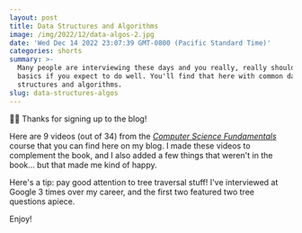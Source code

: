 ```yaml
---
layout: post
title: Data Structures and Algorithms
image: /img/2022/12/data-algos-2.jpg
date: 'Wed Dec 14 2022 23:07:39 GMT-0800 (Pacific Standard Time)'
categories: shorts
summary: >-
  Many people are interviewing these days and you really, really should know the
  basics if you expect to do well. You'll find that here with common data
  structures and algorithms.
slug: data-structures-algos
---
```


🙌🏼 Thanks for signing up to the blog!

Here are 9 videos (out of 34) from the [_Computer Science Fundamentals_](//products/imposter-video/) course that you can find here on my blog. I made these videos to complement the book, and I also added a few things that weren't in the book... but that made me kind of happy.

Here's a tip: pay good attention to tree traversal stuff! I've interviewed at Google 3 times over my career, and the first two featured two tree questions apiece.

Enjoy!
